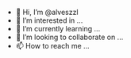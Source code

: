 - 👋 Hi, I’m @alveszzl
- 👀 I’m interested in ...
- 🌱 I’m currently learning ...
- 💞️ I’m looking to collaborate on ...
- 📫 How to reach me ...

<!---
alveszzl/alveszzl is a ✨ special ✨ repository because its `README.md` (this file) appears on your GitHub profile.
You can click the Preview link to take a look at your changes.152
--->
